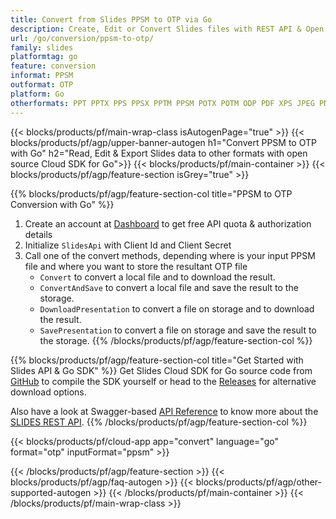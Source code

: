 ```yaml
---
title: Convert from Slides PPSM to OTP via Go 
description: Create, Edit or Convert Slides files with REST API & Open Source Go SDK
url: /go/conversion/ppsm-to-otp/
family: slides
platformtag: go
feature: conversion
informat: PPSM
outformat: OTP
platform: Go
otherformats: PPT PPTX PPS PPSX PPTM PPSM POTX POTM ODP PDF XPS JPEG PNG BMP TIFF SVG HTML SWF
---
```


{{< blocks/products/pf/main-wrap-class isAutogenPage="true" >}}
{{< blocks/products/pf/agp/upper-banner-autogen h1="Convert PPSM to OTP with Go" h2="Read, Edit & Export Slides data to other formats with open source Cloud SDK for Go">}}
{{< blocks/products/pf/main-container >}}
{{< blocks/products/pf/agp/feature-section isGrey="true" >}}

{{% blocks/products/pf/agp/feature-section-col title="PPSM to OTP Conversion with Go" %}}
1. Create an account at <a href="https://dashboard.aspose.cloud/">Dashboard</a> to get free API quota & authorization details
1. Initialize ```SlidesApi``` with Client Id and Client Secret
1. Call one of the convert methods, depending where is your input PPSM file and where you want to store the resultant OTP file
    - ```Convert``` to convert a local file and to download the result.
    - ```ConvertAndSave``` to convert a local file and save the result to the storage.
    - ```DownloadPresentation``` to convert a file on storage and to download the result.
    - ```SavePresentation``` to convert a file on storage and save the result to the storage.
{{% /blocks/products/pf/agp/feature-section-col %}}

{{% blocks/products/pf/agp/feature-section-col title="Get Started with Slides API & Go SDK" %}}
Get Slides Cloud SDK for Go source code from [GitHub](https://github.com/aspose-slides-cloud/aspose-slides-cloud-go) to compile the SDK yourself or head to the [Releases](https://releases.aspose.cloud/) for alternative download options. 

Also have a look at Swagger-based [API Reference](https://apireference.aspose.cloud/slides/) to know more about the [SLIDES REST API](https://products.aspose.cloud/slides/curl/).
{{% /blocks/products/pf/agp/feature-section-col %}}

{{< blocks/products/pf/cloud-app app="convert" language="go" format="otp" inputFormat="ppsm" >}}

{{< /blocks/products/pf/agp/feature-section >}}
{{< blocks/products/pf/agp/faq-autogen >}}
{{< blocks/products/pf/agp/other-supported-autogen >}}
{{< /blocks/products/pf/main-container >}}
{{< /blocks/products/pf/main-wrap-class >}}